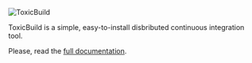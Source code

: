 ![ToxicBuild](https://raw.githubusercontent.com/jucacrispim/toxicbuild/master/docs/source/_static/logo.jpg)

ToxicBuild is a simple, easy-to-install disbributed continuous integration
tool.

Please, read the [full documentation](https://toxicbuild.poraodojuca.dev/).
